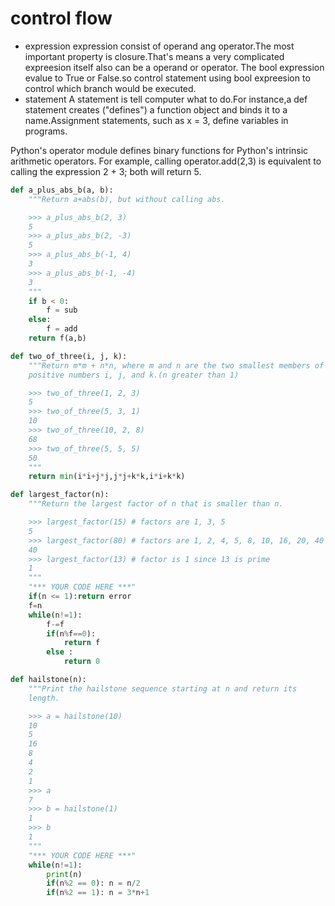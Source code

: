 # control flow

* expression
expression consist of operand ang operator.The most important property is closure.That's means a very complicated expreesion itself also can be a operand or operator.
The bool expression evalue to True or False.so control statement using bool expreesion to control which branch would be executed.
* statement
A statement is tell computer what to do.For instance,a  def statement creates ("defines") a function object and binds it to a name.Assignment statements, such as x = 3, define variables in programs.

Python's operator module defines binary functions for Python's intrinsic arithmetic operators. For example, calling operator.add(2,3) is equivalent to calling the expression 2 + 3; both will return 5.

``` python
def a_plus_abs_b(a, b):
    """Return a+abs(b), but without calling abs.

    >>> a_plus_abs_b(2, 3)
    5
    >>> a_plus_abs_b(2, -3)
    5
    >>> a_plus_abs_b(-1, 4)
    3
    >>> a_plus_abs_b(-1, -4)
    3
    """
    if b < 0:
        f = sub
    else:
        f = add
    return f(a,b)
```

```python
def two_of_three(i, j, k):
    """Return m*m + n*n, where m and n are the two smallest members of the
    positive numbers i, j, and k.(n greater than 1)

    >>> two_of_three(1, 2, 3)
    5
    >>> two_of_three(5, 3, 1)
    10
    >>> two_of_three(10, 2, 8)
    68
    >>> two_of_three(5, 5, 5)
    50
    """
    return min(i*i+j*j,j*j+k*k,i*i+k*k)
```

```python
def largest_factor(n):
    """Return the largest factor of n that is smaller than n.

    >>> largest_factor(15) # factors are 1, 3, 5
    5
    >>> largest_factor(80) # factors are 1, 2, 4, 5, 8, 10, 16, 20, 40
    40
    >>> largest_factor(13) # factor is 1 since 13 is prime
    1
    """
    "*** YOUR CODE HERE ***"
    if(n <= 1):return error
    f=n
    while(n!=1):
        f-=f
        if(n%f==0):
            return f
        else :
            return 0
```

```python
def hailstone(n):
    """Print the hailstone sequence starting at n and return its
    length.

    >>> a = hailstone(10)
    10
    5
    16
    8
    4
    2
    1
    >>> a
    7
    >>> b = hailstone(1)
    1
    >>> b
    1
    """
    "*** YOUR CODE HERE ***"
    while(n!=1):
        print(n)
        if(n%2 == 0): n = n/2
        if(n%2 == 1): n = 3*n+1
```
